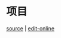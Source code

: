 # 项目

[source](https://github.com/haibazhang/lib/blob/master/src/web/proj/README.md) \| [edit-online](https://github.com/haibazhang/lib/edit/master/src/web/proj/README.md)

